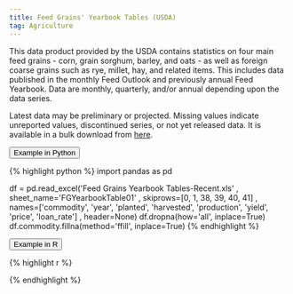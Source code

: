 ```yaml
---
title: Feed Grains' Yearbook Tables (USDA)
tag: Agriculture
---
```

This data product provided by the USDA contains statistics on four main feed grains - corn, grain sorghum, barley, and oats - as well as foreign coarse grains such as rye, millet, hay, and related items. This includes data published in the monthly Feed Outlook and previously annual Feed Yearbook. Data are monthly, quarterly, and/or annual depending upon the data series.

Latest data may be preliminary or projected. Missing values indicate unreported values, discontinued series, or not yet released data. It is available in a bulk download from [here](https://www.ers.usda.gov/data-products/feed-grains-database/feed-grains-yearbook-tables.aspx).

<button data-toggle="collapse" data-target="#feed-python" type="button" class="btn btn-secondary btn-lg btn-block">Example in Python</button>
<div id="feed-python" class="collapse">
{% highlight python %}
import pandas as pd

df = pd.read_excel('Feed Grains Yearbook Tables-Recent.xls'
    , sheet_name='FGYearbookTable01'
    , skiprows=[0, 1, 38, 39, 40, 41]
    , names=['commodity', 'year', 'planted', 'harvested', 'production', 'yield', 'price', 'loan_rate']
    , header=None)
df.dropna(how='all', inplace=True)
df.commodity.fillna(method='ffill', inplace=True)
{% endhighlight %}
</div>

<button data-toggle="collapse" data-target="#feed-r" type="button" class="btn btn-secondary btn-lg btn-block">Example in R</button>
<div id="feed-r" class="collapse">
{% highlight r %}

{% endhighlight %}
</div>
